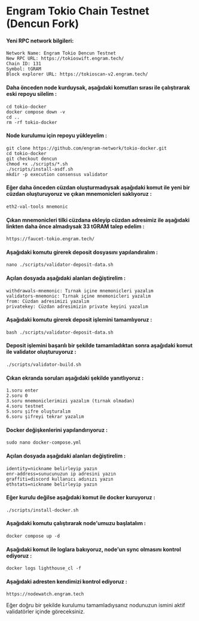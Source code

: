 # Engram Tokio Chain Testnet (Dencun Fork)

#### Yeni RPC network bilgileri:

```
Network Name: Engram Tokio Dencun Testnet
New RPC URL: https://tokioswift.engram.tech/
Chain ID: 131
Symbol: tGRAM
Block explorer URL: https://tokioscan-v2.engram.tech/
```

#### Daha önceden node kurduysak, aşağıdaki komutları sırası ile çalıştırarak eski repoyu silelim :

```
cd tokio-docker
docker compose down -v
cd ..
rm -rf tokio-docker
```

#### Node kurulumu için repoyu yükleyelim :

```
git clone https://github.com/engram-network/tokio-docker.git
cd tokio-docker
git checkout dencun
chmod +x ./scripts/*.sh
./scripts/install-asdf.sh
mkdir -p execution consensus validator
```

#### Eğer daha önceden cüzdan oluşturmadıysak aşağıdaki komut ile yeni bir cüzdan oluşturuyoruz ve çıkan mnemonicleri saklıyoruz :

```
eth2-val-tools mnemonic
```

#### Çıkan mnemonicleri tilki cüzdana ekleyip cüzdan adresimiz ile aşağıdaki linkten daha önce almadıysak 33 tGRAM talep edelim : 

```
https://faucet-tokio.engram.tech/  
```

#### Aşağıdaki komutu girerek deposit dosyasını yapılandıralım :

```
nano ./scripts/validator-deposit-data.sh
```

#### Açılan dosyada aşağıdaki alanları değiştirelim :

```
withdrawals-mnemonic: Tırnak içine mnemonicleri yazalım 
validators-mnemonic: Tırnak içine mnemonicleri yazalım 
from: Cüzdan adresimizi yazalım
privatekey: Cüzdan adresimizin private keyini yazalım
```

#### Aşağıdaki komutu girerek deposit işlemini tamamlıyoruz :

```
bash ./scripts/validator-deposit-data.sh
```

#### Deposit işlemini başarılı bir şekilde tamamladıktan sonra aşağıdaki komut ile validator oluşturuyoruz :

```
./scripts/validator-build.sh
```

#### Çıkan ekranda soruları aşağıdaki şekilde yanıtlıyoruz :

```
1.soru enter
2.soru 0
3.soru mnemoniclerimizi yazalım (tırnak olmadan)
4.soru testnet
5.soru şifre oluşturalım
6.soru şifreyi tekrar yazalım
```

#### Docker değişkenlerini yapılandırıyoruz :

```
sudo nano docker-compose.yml
```

#### Açılan dosyada aşağıdaki alanları değiştirelim :

```
identity=nickname belirleyip yazın
enr-address=sunucunuzun ip adresini yazın
graffiti=discord kullanıcı adınızı yazın
ethstats=nickname belirleyip yazın
```

#### Eğer kurulu değilse aşağıdaki komut ile docker kuruyoruz :

```
./scripts/install-docker.sh
```

#### Aşağıdaki komutu çalıştırarak node'umuzu başlatalım :

```
docker compose up -d
```

#### Aşağıdaki komut ile loglara bakıyoruz, node'un sync olmasını kontrol ediyoruz :

```
docker logs lighthouse_cl -f
```

#### Aşağıdaki adresten kendimizi kontrol ediyoruz :

```
https://nodewatch.engram.tech
```

Eğer doğru bir şekilde kurulumu tamamladıysanız nodunuzun ismini aktif validatörler içinde göreceksiniz.


